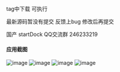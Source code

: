 tag中下载 可执行

最新源码暂没有提交 反馈上bug 修改后再提交

国产 startDock   QQ交流群 246233219 


#### 应用截图
![image](https://github.com/msfm2018/win_mac_tool/blob/v4.1/image/ok.png)
![image](https://github.com/msfm2018/win_mac_tool/blob/v2.2/b.png)
![image](https://github.com/msfm2018/win_mac_tool/blob/v2.2/a.png)
![image](https://github.com/msfm2018/win_mac_tool/blob/v2.2/c.png)








